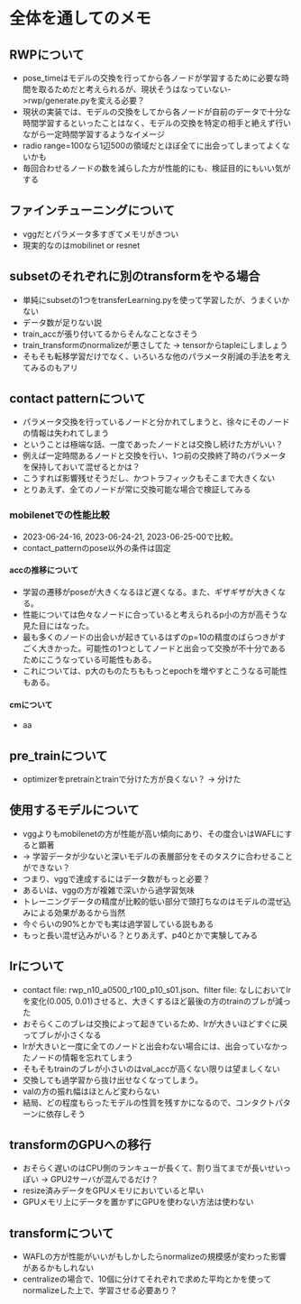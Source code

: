 # 全体を通してのメモ

## RWPについて

- pose_timeはモデルの交換を行ってから各ノードが学習するために必要な時間を取るためだと考えられるが、現状そうはなっていない->rwp/generate.pyを変える必要？
- 現状の実装では、モデルの交換をしてから各ノードが自前のデータで十分な時間学習するといったことはなく、モデルの交換を特定の相手と絶えず行いながら一定時間学習するようなイメージ
- radio range=100なら1辺500の領域だとほぼ全てに出会ってしまってよくないかも
- 毎回合わせるノードの数を減らした方が性能的にも、検証目的にもいい気がする

## ファインチューニングについて

- vggだとパラメータ多すぎてメモリがきつい
- 現実的なのはmobilinet or resnet

## subsetのそれぞれに別のtransformをやる場合

- 単純にsubsetの1つをtransferLearning.pyを使って学習したが、うまくいかない
- データ数が足りない説
- train_accが張り付いてるからそんなことなさそう
- train_transformのnormalizeが悪さしてた -> tensorからtapleにしましょう
- そもそも転移学習だけでなく、いろいろな他のパラメータ削減の手法を考えてみるのもアリ

## contact patternについて

- パラメータ交換を行っているノードと分かれてしまうと、徐々にそのノードの情報は失われてしまう
- ということは極端な話、一度であったノードとは交換し続けた方がいい？
- 例えば一定時間あるノードと交換を行い、1つ前の交換終了時のパラメータを保持しておいて混ぜるとかは？
- こうすれば影響残せそうだし、かつトラフィックもそこまで大きくない
- とりあえず、全てのノードが常に交換可能な場合で検証してみる

### mobilenetでの性能比較

- 2023-06-24-16, 2023-06-24-21, 2023-06-25-00で比較。
- contact_patternのpose以外の条件は固定

#### accの推移について

- 学習の遷移がposeが大きくなるほど遅くなる。また、ギザギザが大きくなる。
- 性能については色々なノードに合っていると考えられるp小の方が高そうな見た目にはなった。
- 最も多くのノードの出会いが起きているはずのp=10の精度のばらつきがすごく大きかった。可能性の1つとしてノードと出会って交換が不十分であるためにこうなっている可能性もある。
- これについては、p大のものたちももっとepochを増やすとこうなる可能性もある。

#### cmについて

- aa

## pre_trainについて

- optimizerをpretrainとtrainで分けた方が良くない？ -> 分けた

## 使用するモデルについて

- vggよりもmobilenetの方が性能が高い傾向にあり、その度合いはWAFLにすると顕著
- -> 学習データが少ないと深いモデルの表層部分をそのタスクに合わせることができない？
- つまり、vggで達成するにはデータ数がもっと必要？
- あるいは、vggの方が複雑で深いから過学習気味
- トレーニングデータの精度が比較的低い部分で頭打ちなのはモデルの混ぜ込みによる効果があるから当然
- 今ぐらいの90%とかでも実は過学習している説もある
- もっと長い混ぜ込みがいる？とりあえず、p40とかで実験してみる

## lrについて

- contact file: rwp_n10_a0500_r100_p10_s01.json、filter file: なしにおいてlrを変化(0.005, 0.01)させると、大きくするほど最後の方のtrainのブレが減った
- おそらくこのブレは交換によって起きているため、lrが大きいほどすぐに戻ってブレが小さくなる
- lrが大きいと一度に全てのノードと出会わない場合には、出会っていなかったノードの情報を忘れてしまう
- そもそもtrainのブレが小さいのはval_accが高くない限りは望ましくない
- 交換しても過学習から抜け出せなくなってしまう。
- valの方の振れ幅はほとんど変わらない
- 結局、どの程度もらったモデルの性質を残すかになるので、コンタクトパターンに依存しそう

## transformのGPUへの移行

- おそらく遅いのはCPU側のランキューが長くて、割り当てまでが長いせいっぽい -> GPU2サーバが混んでるだけ？
- resize済みデータをGPUメモリにおいていると早い
- GPUメモリ上にデータを置かずにGPUを使わない方法は使わない

## transformについて
- WAFLの方が性能がいいがもしかしたらnormalizeの規模感が変わった影響があるかもしれない
- centralizeの場合で、10個に分けてそれぞれで求めた平均とかを使ってnormalizeした上で、学習させる必要あり？
